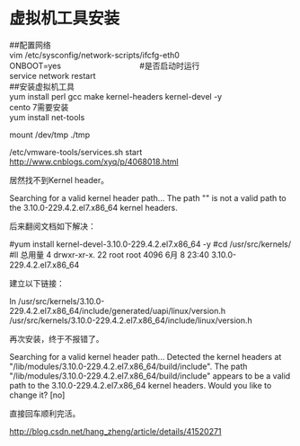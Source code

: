 # 虚拟机工具安装
##配置网络  
 vim /etc/sysconfig/network-scripts/ifcfg-eth0   
 ONBOOT=yes　　　　　　　　　　#是否启动时运行   
 service network restart  
 ##安装虚拟机工具  
yum install perl gcc make kernel-headers kernel-devel -y  
cento 7需要安装  
yum install net-tools  

mount /dev/tmp ./tmp

/etc/vmware-tools/services.sh start
http://www.cnblogs.com/xyq/p/4068018.html





居然找不到Kernel header。

Searching for a valid kernel header path...
The path "" is not a valid path to the 3.10.0-229.4.2.el7.x86_64 kernel 
headers.

后来翻阅文档如下解决：

#yum install kernel-devel-3.10.0-229.4.2.el7.x86_64 -y
#cd /usr/src/kernels/
#ll
总用量 4
drwxr-xr-x. 22 root root 4096 6月   8 23:40 3.10.0-229.4.2.el7.x86_64

建立以下链接：

ln /usr/src/kernels/3.10.0-229.4.2.el7.x86_64/include/generated/uapi/linux/version.h  /usr/src/kernels/3.10.0-229.4.2.el7.x86_64/include/linux/version.h

再次安装，终于不报错了。

Searching for a valid kernel header path...
Detected the kernel headers at 
"/lib/modules/3.10.0-229.4.2.el7.x86_64/build/include".
The path "/lib/modules/3.10.0-229.4.2.el7.x86_64/build/include" appears to be a
valid path to the 3.10.0-229.4.2.el7.x86_64 kernel headers.
Would you like to change it? [no]

直接回车顺利完活。

http://blog.csdn.net/hang_zheng/article/details/41520271

